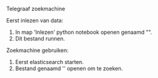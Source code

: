 Telegraaf zoekmachine

Eerst inlezen van data:
1. In map 'Inlezen' python notebook openen genaamd "".
2. Dit bestand runnen.

Zoekmachine gebruiken:
1. Eerst elasticsearch starten.
2. Bestand genaamd '' openen om te zoeken.

